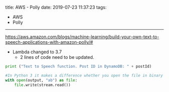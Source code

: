 title: AWS - Polly
date: 2019-07-23 11:37:23
tags:
- AWS
- Polly
---

https://aws.amazon.com/blogs/machine-learning/build-your-own-text-to-speech-applications-with-amazon-polly/#


* Lambda changed to 3.7
  * 2 lines of code need to be updated.

```Python
print ("Text to Speech function. Post ID in DynamoDB: " + postId)
```

```python
#In Python 3 it makes a difference whether you open the file in binary or text mode. Just add the b flag to make it binary:
with open(output, "ab") as file:
    file.write(stream.read())
```

